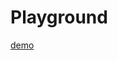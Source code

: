 # Playground

[demo](https://stackblitz.com/edit/stackblitz-starters-yl89ck?ctl=1&embed=1&file=src%2Fmain.ts&theme=lights ':include :type=iframe width=100% height=700vh')

